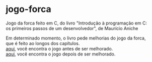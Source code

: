 # jogo-forca

Jogo da forca feito em C, do livro "Introdução à programação em C:<br>
os primeiros passos de um desenvolvedor", de Maurício Aniche

Em determinado momento, o livro pede melhorias do jogo da forca,<br>
que é feito ao longos dos capítulos.<br>
[aqui](https://github.com/jhonnycs/jogo-forca/blob/main/forca.c), você encontra o jogo antes de ser melhorado.<br>
[aqui](https://github.com/jhonnycs/jogo-forca/blob/main/forca-melhorado.c), você encontra o jogo depois de ser melhorado.
